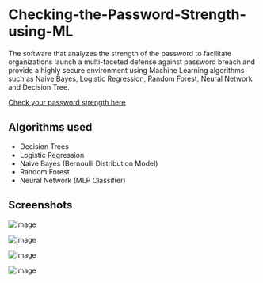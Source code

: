 # Checking-the-Password-Strength-using-ML

The software that analyzes the strength of the password to facilitate organizations launch a multi-faceted defense
against password breach and provide a highly secure environment using Machine Learning algorithms such as Naive
Bayes, Logistic Regression, Random Forest, Neural Network and Decision Tree.

 [Check your password strength here](https://checkpasswordstrength.herokuapp.com/)

## Algorithms used
- Decision Trees
- Logistic Regression
- Naive Bayes (Bernoulli Distribution Model)
- Random Forest
- Neural Network (MLP Classifier)

## Screenshots

![image](https://user-images.githubusercontent.com/36665975/73135537-4f09af80-4069-11ea-9f7a-cfdfe2e5e024.png)

![image](https://user-images.githubusercontent.com/36665975/73135549-634dac80-4069-11ea-9f0e-36363c5af63b.png)

![image](https://user-images.githubusercontent.com/36665975/73135557-7c565d80-4069-11ea-81eb-56cee3f4b936.png)

![image](https://user-images.githubusercontent.com/36665975/73135565-9001c400-4069-11ea-9b7c-d5b4d647e7fa.png)
